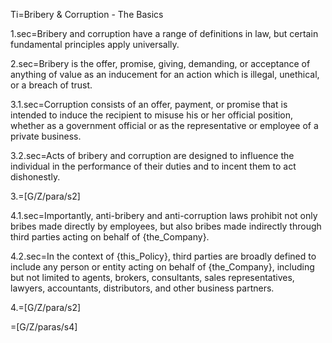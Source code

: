 Ti=Bribery & Corruption - The Basics

1.sec=Bribery and corruption have a range of definitions in law, but certain fundamental principles apply universally.

2.sec=Bribery is the offer, promise, giving, demanding, or acceptance of anything of value as an inducement for an action which is illegal, unethical, or a breach of trust.

3.1.sec=Corruption consists of an offer, payment, or promise that is intended to induce the recipient to misuse his or her official position, whether as a government official or as the representative or employee of a private business.

3.2.sec=Acts of bribery and corruption are designed to influence the individual in the performance of their duties and to incent them to act dishonestly.  

3.=[G/Z/para/s2]

4.1.sec=Importantly, anti-bribery and anti-corruption laws prohibit not only bribes made directly by employees, but also bribes made indirectly through third parties acting on behalf of {the_Company}.

4.2.sec=In the context of {this_Policy}, third parties are broadly defined to include any person or entity acting on behalf of {the_Company}, including but not limited to agents, brokers, consultants, sales representatives, lawyers, accountants, distributors, and other business partners.

4.=[G/Z/para/s2]

=[G/Z/paras/s4]